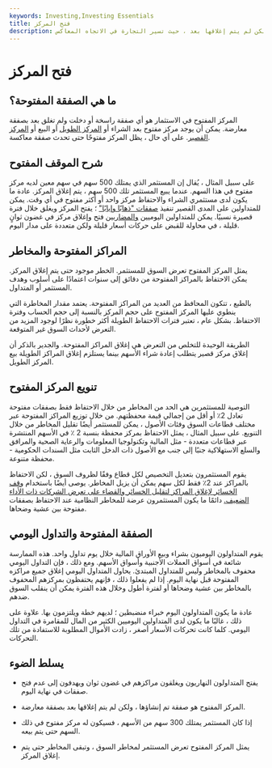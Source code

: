 ```yaml
---
keywords: Investing,Investing Essentials
title: فتح المركز
description: المركز المفتوح هو صفقة تم إدخالها ، ولكن لم يتم إغلاقها بعد ، حيث تسير التجارة في الاتجاه المعاكس.
---
```


# فتح المركز
## ما هي الصفقة المفتوحة؟

المركز المفتوح في الاستثمار هو أي صفقة راسخة أو دخلت ولم تغلق بعد بصفقة معارضة. يمكن أن يوجد مركز مفتوح بعد الشراء أو [المركز الطويل](/long) أو البيع أو [المركز القصير](/short). على أي حال ، يظل المركز مفتوحًا حتى تحدث صفقة معاكسة.

## شرح الموقف المفتوح

على سبيل المثال ، يُقال إن المستثمر الذي يمتلك 500 سهم في سهم معين لديه مركز مفتوح في هذا السهم. عندما يبيع المستثمر تلك 500 سهم ، يتم إغلاق المركز. عادة ما يكون لدى مستثمري الشراء والاحتفاظ مركز واحد أو أكثر مفتوح في أي وقت. يمكن للمتداولين على المدى القصير تنفيذ [صفقات "ذهابًا وإيابًا"](/round-triptrades) ؛ يفتح المركز ويغلق خلال فترة قصيرة نسبيًا. يمكن للمتداولين اليوميين [والمضاربين](/scalpers) فتح وإغلاق مركز في غضون ثوانٍ قليلة ، في محاولة للقبض على حركات أسعار قليلة ولكن متعددة على مدار اليوم.

## المراكز المفتوحة والمخاطر

يمثل المركز المفتوح تعرض السوق للمستثمر. الخطر موجود حتى يتم إغلاق المركز. يمكن الاحتفاظ بالمراكز المفتوحة من دقائق إلى سنوات اعتمادًا على أسلوب وهدف المستثمر أو المتداول.

بالطبع ، تتكون المحافظ من العديد من المراكز المفتوحة. يعتمد مقدار المخاطرة التي ينطوي عليها المركز المفتوح على حجم المركز بالنسبة إلى حجم الحساب وفترة الاحتفاظ. بشكل عام ، تعتبر فترات الاحتفاظ الطويلة أكثر خطورة نظرًا لوجود المزيد من التعرض لأحداث السوق غير المتوقعة.

الطريقة الوحيدة للتخلص من التعرض هي إغلاق المراكز المفتوحة. والجدير بالذكر أن إغلاق مركز قصير يتطلب إعادة شراء الأسهم بينما يستلزم إغلاق المراكز الطويلة بيع المركز الطويل.

## تنويع المركز المفتوح

التوصية للمستثمرين هي الحد من المخاطر من خلال الاحتفاظ فقط بصفقات مفتوحة تعادل 2٪ أو أقل من إجمالي قيمة محفظتهم. من خلال توزيع المراكز المفتوحة عبر مختلف قطاعات السوق وفئات الأصول ، يمكن للمستثمر أيضًا تقليل المخاطر من خلال التنويع. على سبيل المثال ، يمثل الاحتفاظ بمركز محفظة بنسبة 2 ٪ في الأسهم المنتشرة عبر قطاعات متعددة - مثل المالية وتكنولوجيا المعلومات والرعاية الصحية والمرافق والسلع الاستهلاكية جنبًا إلى جنب مع الأصول ذات الدخل الثابت مثل السندات الحكومية - محفظة متنوعة.

يقوم المستثمرون بتعديل التخصيص لكل قطاع وفقًا لظروف السوق ، لكن الاحتفاظ بالمراكز عند 2٪ فقط لكل سهم يمكن أن يزيل المخاطر. يوصى أيضًا باستخدام [وقف الخسائر لإغلاق المراكز لتقليل الخسائر والقضاء على تعرض الشركات ذات الأداء الضعيف.](/stop-lossorder) دائمًا ما يكون المستثمرون عرضة للمخاطر النظامية عند الاحتفاظ بصفقات مفتوحة بين عشية وضحاها.

## الصفقة المفتوحة والتداول اليومي

يقوم المتداولون اليوميون بشراء وبيع الأوراق المالية خلال يوم تداول واحد. هذه الممارسة شائعة في أسواق العملات الأجنبية وأسواق الأسهم. ومع ذلك ، فإن التداول اليومي محفوف بالمخاطر وليس للمتداول المبتدئ. يحاول المتداول اليومي إغلاق جميع مراكزه المفتوحة قبل نهاية اليوم. إذا لم يفعلوا ذلك ، فإنهم يحتفظون بمركزهم المحفوف بالمخاطر بين عشية وضحاها أو لفترة أطول وخلال هذه الفترة يمكن أن ينقلب السوق ضدهم.

عادة ما يكون المتداولون اليوم خبراء منضبطين ؛ لديهم خطة ويلتزمون بها. علاوة على ذلك ، غالبًا ما يكون لدى المتداولين اليوميين الكثير من المال للمقامرة في التداول اليومي. كلما كانت تحركات الأسعار أصغر ، زادت الأموال المطلوبة للاستفادة من تلك التحركات.

## يسلط الضوء

- يفتح المتداولون النهاريون ويغلقون مراكزهم في غضون ثوان ويهدفون إلى عدم فتح صفقات في نهاية اليوم.

- المركز المفتوح هو صفقة تم إنشاؤها ، ولكن لم يتم إغلاقها بعد بصفقة معارضة.

- إذا كان المستثمر يمتلك 300 سهم من الأسهم ، فسيكون له مركز مفتوح في ذلك السهم حتى يتم بيعه.

- يمثل المركز المفتوح تعرض المستثمر لمخاطر السوق ، وتبقى المخاطر حتى يتم إغلاق المركز.


